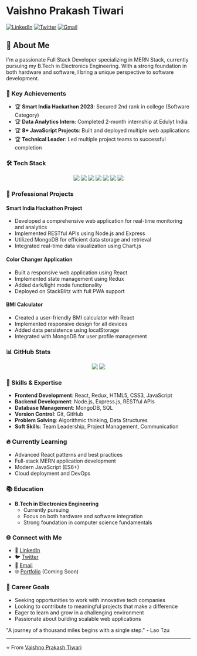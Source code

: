 # Vaishno Prakash Tiwari

[![LinkedIn](https://img.shields.io/badge/-LinkedIn-blue?style=flat-square&logo=Linkedin&logoColor=white)](https://www.linkedin.com/in/vaishno-prakash-tiwari-989033252/)
[![Twitter](https://img.shields.io/badge/-Twitter-1DA1F2?style=flat-square&logo=Twitter&logoColor=white)](https://x.com/VaishnoSatyam)
[![Gmail](https://img.shields.io/badge/-Gmail-D14836?style=flat-square&logo=Gmail&logoColor=white)](mailto:satyamvaishno123@gmail.com)

## 🚀 About Me

I'm a passionate Full Stack Developer specializing in MERN Stack, currently pursuing my B.Tech in Electronics Engineering. With a strong foundation in both hardware and software, I bring a unique perspective to software development.

### 🌟 Key Achievements

- 🏆 **Smart India Hackathon 2023**: Secured 2nd rank in college (Software Category)
- 🏆 **Data Analytics Intern**: Completed 2-month internship at Edulyt India
- 🏆 **8+ JavaScript Projects**: Built and deployed multiple web applications
- 🏆 **Technical Leader**: Led multiple project teams to successful completion

### 🛠️ Tech Stack

<p align="center">
  <img src="https://img.shields.io/badge/HTML5-E34F26?style=for-the-badge&logo=html5&logoColor=white"/>
  <img src="https://img.shields.io/badge/CSS3-1572B6?style=for-the-badge&logo=css3&logoColor=white"/>
  <img src="https://img.shields.io/badge/JavaScript-F7DF1E?style=for-the-badge&logo=javascript&logoColor=black"/>
  <img src="https://img.shields.io/badge/React-61DAFB?style=for-the-badge&logo=react&logoColor=black"/>
  <img src="https://img.shields.io/badge/Node.js-339933?style=for-the-badge&logo=nodedotjs&logoColor=white"/>
  <img src="https://img.shields.io/badge/Express.js-000000?style=for-the-badge&logo=express&logoColor=white"/>
  <img src="https://img.shields.io/badge/MongoDB-47A248?style=for-the-badge&logo=mongodb&logoColor=white"/>
</p>

### 🎯 Professional Projects

#### Smart India Hackathon Project
- Developed a comprehensive web application for real-time monitoring and analytics
- Implemented RESTful APIs using Node.js and Express
- Utilized MongoDB for efficient data storage and retrieval
- Integrated real-time data visualization using Chart.js

#### Color Changer Application
- Built a responsive web application using React
- Implemented state management using Redux
- Added dark/light mode functionality
- Deployed on StackBlitz with full PWA support

#### BMI Calculator
- Created a user-friendly BMI calculator with React
- Implemented responsive design for all devices
- Added data persistence using localStorage
- Integrated with MongoDB for user profile management

### 📊 GitHub Stats

<p align="center">
  <img src="https://github-readme-stats.vercel.app/api?username=Vaishnotiwari12&show_icons=true&theme=radical&count_private=true"/>
  <img src="https://github-readme-streak-stats.herokuapp.com/?user=Vaishnotiwari12&theme=radical"/>
</p>

### 🎯 Skills & Expertise

- **Frontend Development**: React, Redux, HTML5, CSS3, JavaScript
- **Backend Development**: Node.js, Express.js, RESTful APIs
- **Database Management**: MongoDB, SQL
- **Version Control**: Git, GitHub
- **Problem Solving**: Algorithmic thinking, Data Structures
- **Soft Skills**: Team Leadership, Project Management, Communication

### 🔥 Currently Learning

- Advanced React patterns and best practices
- Full-stack MERN application development
- Modern JavaScript (ES6+)
- Cloud deployment and DevOps

### 📚 Education

- **B.Tech in Electronics Engineering**
  - Currently pursuing
  - Focus on both hardware and software integration
  - Strong foundation in computer science fundamentals

### 🌐 Connect with Me

- 🔗 [LinkedIn](https://www.linkedin.com/in/vaishno-prakash-tiwari-989033252/)
- 🐦 [Twitter](https://x.com/VaishnoSatyam)
- 📧 [Email](mailto:satyamvaishno123@gmail.com)
- 🌐 [Portfolio](#) (Coming Soon)

### 🎯 Career Goals

- Seeking opportunities to work with innovative tech companies
- Looking to contribute to meaningful projects that make a difference
- Eager to learn and grow in a challenging environment
- Passionate about building scalable web applications

"A journey of a thousand miles begins with a single step." - Lao Tzu

---

⭐️ From [Vaishno Prakash Tiwari](https://github.com/Vaishnotiwari12)
